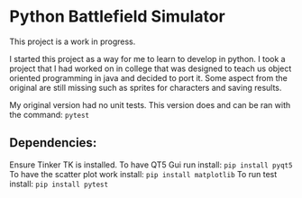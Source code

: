 # Python Battlefield Simulator

This project is a work in progress.

I started this project as a way for me to learn to develop in python.
I took a project that I had worked on in college that was designed to teach us object oriented programming in java and decided to port it.
Some aspect from the original are still missing such as sprites for characters and saving results.

My original version had no unit tests. This version does and can be ran with the command: `pytest`

## Dependencies:
Ensure Tinker TK is installed.
To have QT5 Gui run install: `pip install pyqt5`
To have the scatter plot work install: `pip install matplotlib`
To run test install: `pip install pytest`